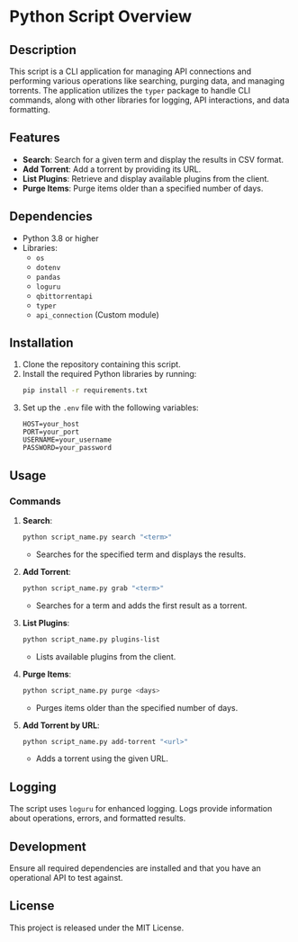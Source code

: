 # Python Script Overview

## Description

This script is a CLI application for managing API connections and performing various operations like searching, purging data, and managing torrents.
The application utilizes the `typer` package to handle CLI commands, along with other libraries for logging, API interactions, and data formatting.

## Features

- **Search**: Search for a given term and display the results in CSV format.
- **Add Torrent**: Add a torrent by providing its URL.
- **List Plugins**: Retrieve and display available plugins from the client.
- **Purge Items**: Purge items older than a specified number of days.

## Dependencies

- Python 3.8 or higher
- Libraries:
  - `os`
  - `dotenv`
  - `pandas`
  - `loguru`
  - `qbittorrentapi`
  - `typer`
  - `api_connection` (Custom module)

## Installation

1. Clone the repository containing this script.
2. Install the required Python libraries by running:
   ```bash
   pip install -r requirements.txt
   ```
3. Set up the `.env` file with the following variables:
   ```
   HOST=your_host
   PORT=your_port
   USERNAME=your_username
   PASSWORD=your_password
   ```

## Usage

### Commands

1. **Search**:

   ```bash
   python script_name.py search "<term>"
   ```

   - Searches for the specified term and displays the results.

2. **Add Torrent**:

   ```bash
   python script_name.py grab "<term>"
   ```

   - Searches for a term and adds the first result as a torrent.

3. **List Plugins**:

   ```bash
   python script_name.py plugins-list
   ```

   - Lists available plugins from the client.

4. **Purge Items**:

   ```bash
   python script_name.py purge <days>
   ```

   - Purges items older than the specified number of days.

5. **Add Torrent by URL**:
   ```bash
   python script_name.py add-torrent "<url>"
   ```
   - Adds a torrent using the given URL.

## Logging

The script uses `loguru` for enhanced logging. Logs provide information about operations, errors, and formatted results.

## Development

Ensure all required dependencies are installed and that you have an operational API to test against.

## License

This project is released under the MIT License.
